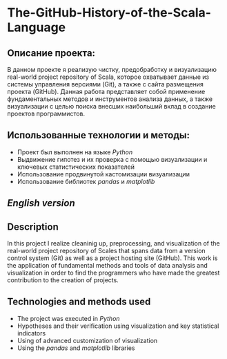 # The-GitHub-History-of-the-Scala-Language
## Описание проекта:
В данном проекте я реализую чистку, предобработку и визуализацию real-world project repository of Scala, которое охватывает данные из системы управления версиями (Git), а также с сайта размещения проекта (GitHub). Данная работа представляет собой применение фундаментальных методов и инструментов анализа данных, а также визуализации с целью поиска внесших наибольший вклад в создание проектов программистов.

## Использованные технологии и методы:
- Проект был выполнен на языке *Python*
- Выдвижение гипотез и их проверка с помощью визуализации и ключевых статистических показателей
- Использование продвинутой кастомизации визуализации
- Использование библиотек *pandas* и *matplotlib*

## *English version*

## Description
In this project I realize cleaninig up, preprocessing, and visualization of the real-world project repository of Scales that spans data from a version control system (Git) as well as a project hosting site (GitHub). This work is the application of fundamental methods and tools of data analysis and visualization in order to find the programmers who have made the greatest contribution to the creation of projects.

## Technologies and methods used
- The project was executed in *Python*
- Hypotheses and their verification using visualization and key statistical indicators
- Using of advanced customization of visualization
- Using the *pandas* and *matplotlib* libraries
